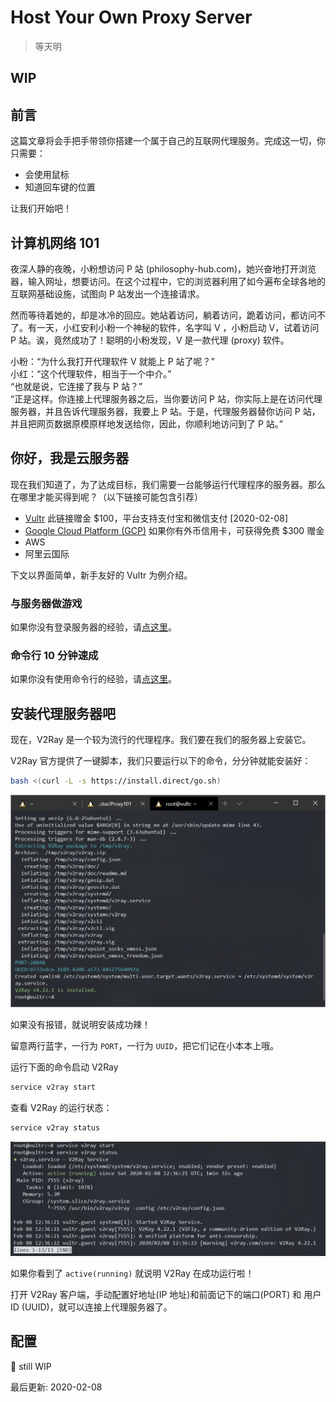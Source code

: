 # Host Your Own Proxy Server

> 等天明

## **WIP**

## 前言

这篇文章将会手把手带领你搭建一个属于自己的互联网代理服务。完成这一切，你只需要：

- 会使用鼠标
- 知道回车键的位置

让我们开始吧！

## 计算机网络 101

夜深人静的夜晚，小粉想访问 P 站 (philosophy-hub.com)，她兴奋地打开浏览器，输入网址，想要访问。在这个过程中，它的浏览器利用了如今遍布全球各地的互联网基础设施，试图向 P 站发出一个连接请求。

然而等待着她的，却是冰冷的回应。她站着访问，躺着访问，跪着访问，都访问不了。有一天，小红安利小粉一个神秘的软件，名字叫 V ，小粉启动 V，试着访问 P 站。诶，竟然成功了！聪明的小粉发现，V 是一款代理 (proxy) 软件。

小粉：“为什么我打开代理软件 V 就能上 P 站了呢？”  
小红：“这个代理软件，相当于一个中介。”  
“也就是说，它连接了我与 P 站？”  
“正是这样。你连接上代理服务器之后，当你要访问 P 站，你实际上是在访问代理服务器，并且告诉代理服务器，我要上 P 站。于是，代理服务器替你访问 P 站，并且把网页数据原模原样地发送给你，因此，你顺利地访问到了 P 站。”

## 你好，我是云服务器

现在我们知道了，为了达成目标，我们需要一台能够运行代理程序的服务器。那么在哪里才能买得到呢？（以下链接可能包含引荐）

- [Vultr](https://www.vultr.com/?ref=8425681-6G) 此链接赠金 $100，平台支持支付宝和微信支付 [2020-02-08]
- [Google Cloud Platform (GCP)](cloud.google.com) 如果你有外币信用卡，可获得免费 $300 赠金
- AWS
- 阿里云国际

下文以界面简单，新手友好的 Vultr 为例介绍。

### 与服务器做游戏

如果你没有登录服务器的经验，请[点这里](server.md)。

### 命令行 10 分钟速成

如果你没有使用命令行的经验，请[点这里](shell.md)。

## 安装代理服务器吧

现在，V2Ray 是一个较为流行的代理程序。我们要在我们的服务器上安装它。

V2Ray 官方提供了一键脚本，我们只要运行以下的命令，分分钟就能安装好：

```sh
bash <(curl -L -s https://install.direct/go.sh)
```

![安装 V2Ray](asset/install.png)

如果没有报错，就说明安装成功辣！

留意两行蓝字，一行为 `PORT`，一行为 `UUID`，把它们记在小本本上哦。

运行下面的命令启动 V2Ray

```sh
service v2ray start
```

查看 V2Ray 的运行状态：

```sh
service v2ray status
```

![启动](asset/start-service.png)

如果你看到了 `active(running)` 就说明 V2Ray 在成功运行啦！

打开 V2Ray 客户端，手动配置好地址(IP 地址)和前面记下的端口(PORT) 和 用户ID (UUID)，就可以连接上代理服务器了。

## 配置

🚧 still WIP

最后更新: 2020-02-08
